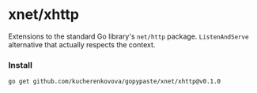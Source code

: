 # xnet/xhttp
Extensions to the standard Go library's `net/http` package. `ListenAndServe` alternative that actually respects the context.

### Install
```
go get github.com/kucherenkovova/gopypaste/xnet/xhttp@v0.1.0
```